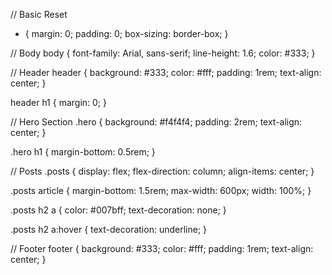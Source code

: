 // Basic Reset
* {
  margin: 0;
  padding: 0;
  box-sizing: border-box;
}

// Body
body {
  font-family: Arial, sans-serif;
  line-height: 1.6;
  color: #333;
}

// Header
header {
  background: #333;
  color: #fff;
  padding: 1rem;
  text-align: center;
}

header h1 {
  margin: 0;
}

// Hero Section
.hero {
  background: #f4f4f4;
  padding: 2rem;
  text-align: center;
}

.hero h1 {
  margin-bottom: 0.5rem;
}

// Posts
.posts {
  display: flex;
  flex-direction: column;
  align-items: center;
}

.posts article {
  margin-bottom: 1.5rem;
  max-width: 600px;
  width: 100%;
}

.posts h2 a {
  color: #007bff;
  text-decoration: none;
}

.posts h2 a:hover {
  text-decoration: underline;
}

// Footer
footer {
  background: #333;
  color: #fff;
  padding: 1rem;
  text-align: center;
}
